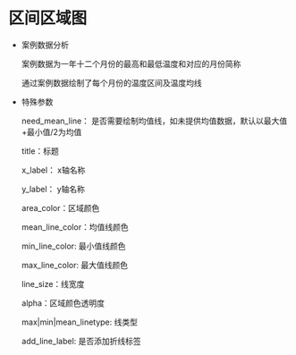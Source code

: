 # 区间区域图

- 案例数据分析

  案例数据为一年十二个月份的最高和最低温度和对应的月份简称

  通过案例数据绘制了每个月份的温度区间及温度均线

- 特殊参数

  need_mean_line： 是否需要绘制均值线，如未提供均值数据，默认以最大值+最小值/2为均值
  
  title：标题
  
  x_label： x轴名称
  
  y_label： y轴名称
  
  area_color：区域颜色
  
  mean_line_color：均值线颜色
  
  min_line_color: 最小值线颜色
  
  max_line_color: 最大值线颜色
  
  line_size：线宽度
  
  alpha：区域颜色透明度
  
  max|min|mean_linetype: 线类型
  
  add_line_label: 是否添加折线标签

